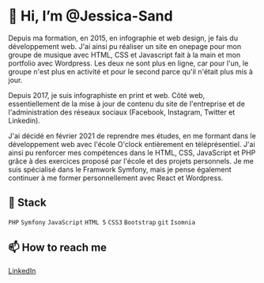 # 👋 Hi, I’m @Jessica-Sand
Depuis ma formation, en 2015, en infographie et web design, je fais du développement web. 
J'ai ainsi pu réaliser un site en onepage pour mon groupe de musique avec HTML, CSS et Javascript fait à la main et mon portfolio avec Wordpress. 
Les deux ne sont plus en ligne, car pour l'un, le groupe n'est plus en activité et pour le second parce qu'il n'était plus mis à jour.

Depuis 2017, je suis infographiste en print et web. 
Côté web, essentiellement de la mise à jour de contenu du site de l'entreprise et de l'administration des réseaux sociaux (Facebook, Instagram, Twitter et Linkedin).

J'ai décidé en février 2021 de reprendre mes études, en me formant dans le développement web avec l'école O'clock entièrement en téléprésentiel. 
J'ai ainsi pu renforcer mes compétences dans le HTML, CSS, JavaScript et PHP grâce à des exercices proposé par l'école et des projets personnels. 
Je me suis spécialisé dans le Framwork Symfony, mais je pense également continuer à me former personnellement avec React et Wordpress.

## 🌱 Stack
`PHP` `Symfony` `JavaScript` `HTML 5` `CSS3` `Bootstrap` `git` `Isomnia` 

## 📫 How to reach me
<a href="www.linkedin.com/in/sandjessica">LinkedIn</a>

<!---
Jessica-Sand/Jessica-Sand is a ✨ special ✨ repository because its `README.md` (this file) appears on your GitHub profile.
You can click the Preview link to take a look at your changes.
--->

